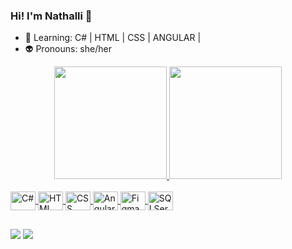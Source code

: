### Hi! I'm Nathalli :raising_hand:

- :seedling: Learning: C# | HTML | CSS | ANGULAR |
- :alien: Pronouns: she/her
<div align="center">
  <a href="https://github.com/">
  <img height="180em" src="https://github-readme-stats.vercel.app/api?username=nathalli99&show_icons=true&theme=calm&include_all_commits=true&count_private=true"/>
  <img height="180em" src="https://github-readme-stats.vercel.app/api/top-langs/?username=nathalli99&layout=compact&langs_count=7&theme=calm"/>
</div>

<div style="display: inline_block"><br>
  <img align="center" alt="C#" height="30" width="40"
    src="https://cdn.jsdelivr.net/gh/devicons/devicon/icons/csharp/csharp-original.svg">
  <img align="center" alt="HTML" height="30" width="40" 
    src="https://cdn.jsdelivr.net/gh/devicons/devicon/icons/html5/html5-plain.svg">
  <img align="center" alt="CSS" height="30" width="40"
    src="https://cdn.jsdelivr.net/gh/devicons/devicon/icons/css3/css3-plain.svg">
  <img align="center" alt="Angular" height="30" width="40"
    src="https://cdn.jsdelivr.net/gh/devicons/devicon/icons/angularjs/angularjs-plain.svg">
  <img align="center" alt="Figma" height="30" width="40"
    src="https://cdn.jsdelivr.net/gh/devicons/devicon/icons/figma/figma-original.svg">
  <img align="center" alt="SQLServer" height="30" width="40"
    src="https://cdn.jsdelivr.net/gh/devicons/devicon/icons/microsoftsqlserver/microsoftsqlserver-plain.svg"/>

 
          

</div>

 ##
 
 <div> 
  <a href = "mailto:nathalliribeiro15@gmail.com"><img src="https://img.shields.io/badge/Gmail-D14836?style=for-the-badge&logo=gmail&logoColor=white" target="_blank"></a>
  <a href="linkedin.com/in/nathalli-ribeiro-7b0242251/" target="_blank"><img src="https://img.shields.io/badge/-LinkedIn-%230077B5?style=for-the-badge&logo=linkedin&logoColor=white" target="_blank">
  </a> 
<div>
  
